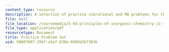 ```yaml
---
content_type: resource
description: A selection of practice vibrational and MO problems for the final exam.
file: null
file_location: /coursemedia/5-04-principles-of-inorganic-chemistry-ii-fall-2008/50607607256fa5a7830e689dd1b7303b_5_04_f08_ps5.pdf
file_type: application/pdf
resourcetype: Document
title: Practice Problem Set
uid: 50607607-256f-a5a7-830e-689dd1b7303b
---
```

